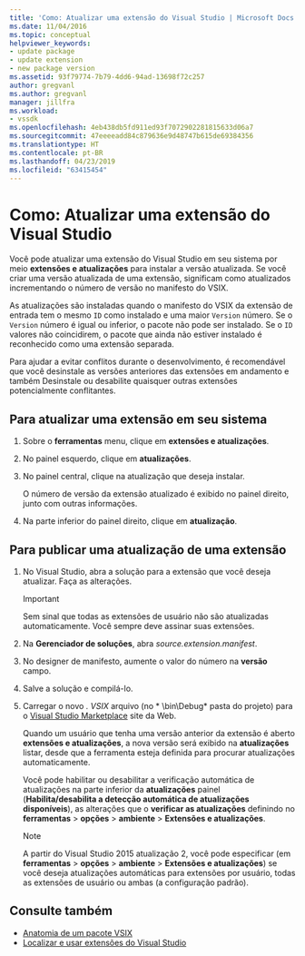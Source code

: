 ```yaml
---
title: 'Como: Atualizar uma extensão do Visual Studio | Microsoft Docs'
ms.date: 11/04/2016
ms.topic: conceptual
helpviewer_keywords:
- update package
- update extension
- new package version
ms.assetid: 93f79774-7b79-4dd6-94ad-13698f72c257
author: gregvanl
ms.author: gregvanl
manager: jillfra
ms.workload:
- vssdk
ms.openlocfilehash: 4eb438db5fd911ed93f7072902281815633d06a7
ms.sourcegitcommit: 47eeeeadd84c879636e9d48747b615de69384356
ms.translationtype: HT
ms.contentlocale: pt-BR
ms.lasthandoff: 04/23/2019
ms.locfileid: "63415454"
---
```

# <a name="how-to-update-a-visual-studio-extension"></a>Como: Atualizar uma extensão do Visual Studio
Você pode atualizar uma extensão do Visual Studio em seu sistema por meio **extensões e atualizações** para instalar a versão atualizada. Se você criar uma versão atualizada de uma extensão, significam como atualizados incrementando o número de versão no manifesto do VSIX.

 As atualizações são instaladas quando o manifesto do VSIX da extensão de entrada tem o mesmo `ID` como instalado e uma maior `Version` número. Se o `Version` número é igual ou inferior, o pacote não pode ser instalado. Se o `ID` valores não coincidirem, o pacote que ainda não estiver instalado é reconhecido como uma extensão separada.

 Para ajudar a evitar conflitos durante o desenvolvimento, é recomendável que você desinstale as versões anteriores das extensões em andamento e também Desinstale ou desabilite quaisquer outras extensões potencialmente conflitantes.

## <a name="to-update-an-extension-on-your-system"></a>Para atualizar uma extensão em seu sistema

1. Sobre o **ferramentas** menu, clique em **extensões e atualizações**.

2. No painel esquerdo, clique em **atualizações**.

3. No painel central, clique na atualização que deseja instalar.

     O número de versão da extensão atualizado é exibido no painel direito, junto com outras informações.

4. Na parte inferior do painel direito, clique em **atualização**.

## <a name="to-publish-an-update-of-an-extension"></a>Para publicar uma atualização de uma extensão

1. No Visual Studio, abra a solução para a extensão que você deseja atualizar. Faça as alterações.

    > [!IMPORTANT]
    > Sem sinal que todas as extensões de usuário não são atualizadas automaticamente. Você sempre deve assinar suas extensões.

2. Na **Gerenciador de soluções**, abra *source.extension.manifest*.

3. No designer de manifesto, aumente o valor do número na **versão** campo.

4. Salve a solução e compilá-lo.

5. Carregar o novo *. VSIX* arquivo (no * \bin\Debug\* pasta do projeto) para o [Visual Studio Marketplace](https://marketplace.visualstudio.com/vs) site da Web.

     Quando um usuário que tenha uma versão anterior da extensão é aberto **extensões e atualizações**, a nova versão será exibido na **atualizações** listar, desde que a ferramenta esteja definida para procurar atualizações automaticamente.

     Você pode habilitar ou desabilitar a verificação automática de atualizações na parte inferior da **atualizações** painel (**Habilita/desabilita a detecção automática de atualizações disponíveis**), as alterações que o **verificar as atualizações** definindo no **ferramentas** > **opções** > **ambiente**  >  **Extensões e atualizações**.

    > [!NOTE]
    > A partir do Visual Studio 2015 atualização 2, você pode especificar (em **ferramentas** > **opções** > **ambiente**  >  **Extensões e atualizações**) se você deseja atualizações automáticas para extensões por usuário, todas as extensões de usuário ou ambas (a configuração padrão).

## <a name="see-also"></a>Consulte também
- [Anatomia de um pacote VSIX](../extensibility/anatomy-of-a-vsix-package.md)
- [Localizar e usar extensões do Visual Studio](../ide/finding-and-using-visual-studio-extensions.md)